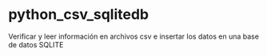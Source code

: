 # python_csv_sqlitedb
Verificar y leer información en archivos csv e insertar los datos en una base de datos SQLITE
